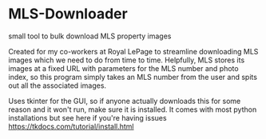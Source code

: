# MLS-Downloader
small tool to bulk download MLS property images

Created for my co-workers at Royal LePage to streamline downloading MLS images which we need to do from time to time.  Helpfully, MLS stores its images at a fixed URL with parameters for the MLS number and photo index, so this program simply takes an MLS number from the user and spits out all the associated images.

Uses tkinter for the GUI, so if anyone actually downloads this for some reason and it won't run, make sure it is installed. It comes with most python installations but see here if you're having issues https://tkdocs.com/tutorial/install.html
